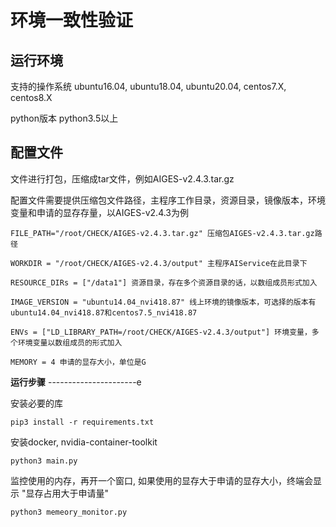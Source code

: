 **环境一致性验证**
==========================

**运行环境**
-------------------

支持的操作系统  ubuntu16.04, ubuntu18.04, ubuntu20.04, centos7.X, centos8.X

python版本 python3.5以上

**配置文件**
----------

文件进行打包，压缩成tar文件，例如AIGES-v2.4.3.tar.gz

配置文件需要提供压缩包文件路径，主程序工作目录，资源目录，镜像版本，环境变量和申请的显存存量，以AIGES-v2.4.3为例
    
    FILE_PATH="/root/CHECK/AIGES-v2.4.3.tar.gz" 压缩包AIGES-v2.4.3.tar.gz路径
    
    WORKDIR = "/root/CHECK/AIGES-v2.4.3/output" 主程序AIService在此目录下
    
    RESOURCE_DIRs = ["/data1"] 资源目录，存在多个资源目录的话，以数组成员形式加入
    
    IMAGE_VERSION = "ubuntu14.04_nvi418.87" 线上环境的镜像版本，可选择的版本有ubuntu14.04_nvi418.87和centos7.5_nvi418.87
    
    ENVs = ["LD_LIBRARY_PATH=/root/CHECK/AIGES-v2.4.3/output"] 环境变量，多个环境变量以数组成员的形式加入
    
    MEMORY = 4 申请的显存大小，单位是G

**运行步骤**
----------------------e

安装必要的库

    pip3 install -r requirements.txt

安装docker, nvidia-container-toolkit

    python3 main.py
    
监控使用的内存，再开一个窗口, 如果使用的显存大于申请的显存大小，终端会显示 "显存占用大于申请量"

    python3 memeory_monitor.py
